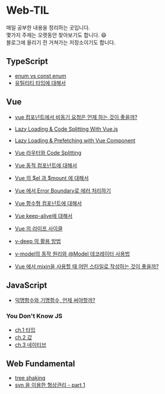 # Web-TIL
매일 공부한 내용을 정리하는 곳입니다.  
몇가지 주제는 오랫동안 찾아보기도 합니다. 😄  
블로그에 올리기 전 거쳐가는 저장소이기도 합니다.

## TypeScript
* [enum vs const enum](https://github.com/sohnjunior/TIL-Note/blob/main/typescript/enum.md)
* [유틸리티 타입에 대해서](https://github.com/sohnjunior/TIL-Note/blob/main/typescript/utility-types.md)

## Vue
* [vue 컴포넌트에서 비동기 요청은 언제 하는 것이 좋을까?](https://github.com/sohnjunior/TIL-Note/blob/main/vue/issues/async-lifecycle.md)
* [Lazy Loading & Code Splitting With Vue.js](https://github.com/sohnjunior/TIL-Note/blob/main/vue/performance/lazy%20loading.md)
* [Lazy Loading & Prefetching with Vue Component](https://github.com/sohnjunior/TIL-Note/blob/main/vue/performance/lazy%20loading%20and%20prefetching.md)
* [Vue 라우터와 Code Splitting](https://github.com/sohnjunior/TIL-Note/blob/main/vue/performance/router%20with%20code%20splitting.md)

* [Vue 동적 컴포넌트에 대해서](https://github.com/sohnjunior/TIL-Note/blob/main/vue/features/dynamic-component.md)
* [Vue 의 $el 과 $mount 에 대해서](https://github.com/sohnjunior/TIL-Note/blob/main/vue/features/el-option.md)
* [Vue 에서 Error Boundary로 에러 처리하기](https://github.com/sohnjunior/TIL-Note/blob/main/vue/features/error-boundary.md)
* [Vue 함수형 컴포넌트에 대해서](https://github.com/sohnjunior/TIL-Note/blob/main/vue/features/functional-component.md)
* [Vue keep-alive에 대해서](https://github.com/sohnjunior/TIL-Note/blob/main/vue/features/keep-alive.md)
* [Vue 의 라이프 사이클](https://github.com/sohnjunior/TIL-Note/blob/main/vue/features/lifecycle.md)
* [v-deep 의 활용 방법](https://github.com/sohnjunior/TIL-Note/blob/main/vue/features/v-deep.md)
* [v-model의 동작 원리와 @Model 데코레이터 사용법](https://github.com/sohnjunior/TIL-Note/blob/main/vue/features/v-model.md)
* [Vue 에서 mixin을 사용할 때 어떤 스타일로 작성하는 것이 좋을까?](https://github.com/sohnjunior/TIL-Note/blob/main/vue/features/vue%20mixin.md)

## JavaScript
* [익명함수와 기명함수, 언제 써야할까?](https://github.com/sohnjunior/TIL-Note/blob/main/javascript/anonymous-named-function.md)

### You Don't Know JS
* [ch.1 타입](https://github.com/sohnjunior/TIL-Note/blob/main/javascript/you-dont-know-js/chapter-1.md)
* [ch.2 값](https://github.com/sohnjunior/TIL-Note/blob/main/javascript/you-dont-know-js/chapter-2.md)
* [ch.3 네이티브](https://github.com/sohnjunior/TIL-Note/blob/main/javascript/you-dont-know-js/chapter-3.md)

## Web Fundamental
* [tree shaking](https://github.com/sohnjunior/TIL-Note/blob/main/web-fundamentals/tree-shaking.md)
* [svn 을 이용한 형상관리 - part 1](https://github.com/sohnjunior/TIL-Note/blob/main/web-fundamentals/svn-part-one.md)